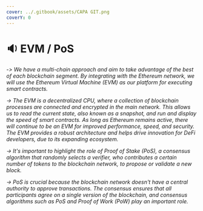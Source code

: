 ```yaml
---
cover: ../.gitbook/assets/CAPA GIT.png
coverY: 0
---
```


# 🔉 EVM / PoS

\-_> We have a multi-chain approach and aim to take advantage of the best of each blockchain segment. By integrating with the Ethereum network, we will use the Ethereum Virtual Machine (EVM) as our platform for executing smart contracts._

_-> The EVM is a decentralized CPU, where a collection of blockchain processes are connected and encrypted in the main network. This allows us to read the current state, also known as a snapshot, and run and display the speed of smart contracts. As long as Ethereum remains active, there will continue to be an EVM for improved performance, speed, and security. The EVM provides a robust architecture and helps drive innovation for DeFi developers, due to its expanding ecosystem._

_-> It's important to highlight the role of Proof of Stake (PoS), a consensus algorithm that randomly selects a verifier, who contributes a certain number of tokens to the blockchain network, to propose or validate a new block._

_-> PoS is crucial because the blockchain network doesn't have a central authority to approve transactions. The consensus ensures that all participants agree on a single version of the blockchain, and consensus algorithms such as PoS and Proof of Work (PoW) play an important role._
